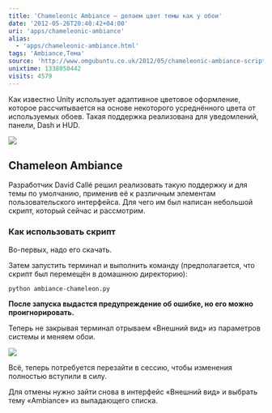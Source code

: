 ```yaml
---
title: 'Chameleonic Ambiance — делаем цвет темы как у обои'
date: '2012-05-26T20:40:42+04:00'
uri: 'apps/chameleonic-ambiance'
alias: 
  - 'apps/chameleonic-ambiance.html'
tags: 'Ambiance,Тема'
source: 'http://www.omgubuntu.co.uk/2012/05/chameleonic-ambiance-script-matches-gtk-theme-to-your-wallpaper'
unixtime: 1338050442
visits: 4579
---
```

Как известно Unity использует адаптивное цветовое оформление, которое рассчитывается на основе некоторого усреднённого цвета от используемых обоев. Такая поддержка реализована для уведомлений, панели, Dash и HUD.

[![](img/2012/05/26/20-00/chameleon-ubuntu-7273952844-o.jpg)](img/2012/05/26/20-00/chameleon-ubuntu-7273952844-o.jpg)

## Chameleon Ambiance

Разработчик David Callé решил реализовать такую поддержку и для темы по умолчанию, применив её к различным элементам пользовательского интерфейса. Для чего им был написан небольшой скрипт, который сейчас и рассмотрим.

### Как использовать скрипт

Во-первых, надо его скачать.

Затем запустить терминал и выполнить команду (предполагается, что скрипт был перемещён в домашнюю директорию):

```
python ambiance-chameleon.py
```

**После запуска выдастся предупреждение об ошибке, но его можно проигнорировать.**

Теперь не закрывая терминал отрываем «Внешний вид» из параметров системы и меняем обои.

[![](img/2012/05/26/20-00/chameleon-ubuntu-2-7273952462-o.jpg)](img/2012/05/26/20-00/chameleon-ubuntu-2-7273952462-o.jpg)

Всё, теперь потребуется перезайти в сессию, чтобы изменения полностью вступили в силу.

Для отмены нужно зайти снова в интерфейс «Внешний вид» и выбрать тему «Ambiance» из выпадающего списка.
